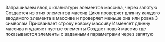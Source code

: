 Запрашиваем ввод с клавиатуры элементов массива, через запятую
Создается из этих элементов массив
Цикл проверяет длинну каждого вводимого элемента в массиве и проверяет меньше она или ровна 3 символам
Присваивает строку новому массиву
Изменяет длинну массива и удаляет пустые элементы
Создает новый массив где показываются элементы с заданными параметрами через запятую